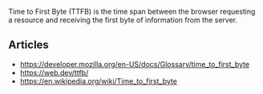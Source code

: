 
Time to First Byte (TTFB) is the time span between the browser
requesting a resource and receiving the first byte of information from the server.

## Articles

- https://developer.mozilla.org/en-US/docs/Glossary/time_to_first_byte
- https://web.dev/ttfb/
- https://en.wikipedia.org/wiki/Time_to_first_byte
